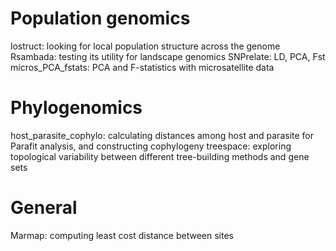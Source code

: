 # Population genomics
lostruct: looking for local population structure across the genome
Rsambada: testing its utility for landscape genomics
SNPrelate: LD, PCA, Fst
micros_PCA_fstats: PCA and F-statistics with microsatellite data

# Phylogenomics
host_parasite_cophylo: calculating distances among host and parasite for Parafit analysis, and constructing cophylogeny
treespace: exploring topological variability between different tree-building methods and gene sets

# General
Marmap: computing least cost distance between sites

